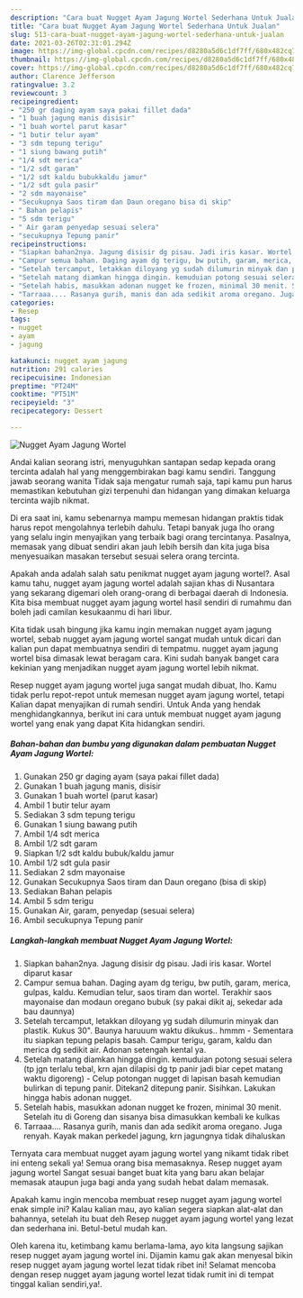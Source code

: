 ```yaml
---
description: "Cara buat Nugget Ayam Jagung Wortel Sederhana Untuk Jualan"
title: "Cara buat Nugget Ayam Jagung Wortel Sederhana Untuk Jualan"
slug: 513-cara-buat-nugget-ayam-jagung-wortel-sederhana-untuk-jualan
date: 2021-03-26T02:31:01.294Z
image: https://img-global.cpcdn.com/recipes/d8280a5d6c1df7ff/680x482cq70/nugget-ayam-jagung-wortel-foto-resep-utama.jpg
thumbnail: https://img-global.cpcdn.com/recipes/d8280a5d6c1df7ff/680x482cq70/nugget-ayam-jagung-wortel-foto-resep-utama.jpg
cover: https://img-global.cpcdn.com/recipes/d8280a5d6c1df7ff/680x482cq70/nugget-ayam-jagung-wortel-foto-resep-utama.jpg
author: Clarence Jefferson
ratingvalue: 3.2
reviewcount: 3
recipeingredient:
- "250 gr daging ayam saya pakai fillet dada"
- "1 buah jagung manis disisir"
- "1 buah wortel parut kasar"
- "1 butir telur ayam"
- "3 sdm tepung terigu"
- "1 siung bawang putih"
- "1/4 sdt merica"
- "1/2 sdt garam"
- "1/2 sdt kaldu bubukkaldu jamur"
- "1/2 sdt gula pasir"
- "2 sdm mayonaise"
- "Secukupnya Saos tiram dan Daun oregano bisa di skip"
- " Bahan pelapis"
- "5 sdm terigu"
- " Air garam penyedap sesuai selera"
- "secukupnya Tepung panir"
recipeinstructions:
- "Siapkan bahan2nya. Jagung disisir dg pisau. Jadi iris kasar. Wortel diparut kasar"
- "Campur semua bahan. Daging ayam dg terigu, bw putih, garam, merica, gulpas, kaldu. Kemudian telur, saos tiram dan wortel. Terakhir saos mayonaise dan modaun oregano bubuk (sy pakai dikit aj, sekedar ada bau daunnya)"
- "Setelah tercamput, letakkan diloyang yg sudah dilumurin minyak dan plastik. Kukus 30&#34;. Baunya haruuum waktu dikukus.. hmmm Sementara itu siapkan tepung pelapis basah. Campur terigu, garam, kaldu dan merica dg sedikit air. Adonan setengah kental ya."
- "Setelah matang diamkan hingga dingin. kemuduian potong sesuai selera (tp jgn terlalu tebal, krn ajan dilapisi dg tp panir jadi biar cepet matang waktu digoreng) Celup potongan nugget di lapisan basah kemudian bulirkan di tepung panir. Ditekan2 ditepung panir. Sisihkan. Lakukan hingga habis adonan nugget."
- "Setelah habis, masukkan adonan nugget ke frozen, minimal 30 menit. Setelah itu di Goreng dan sisanya bisa dimasukkan kembali ke kulkas"
- "Tarraaa.... Rasanya gurih, manis dan ada sedikit aroma oregano. Juga renyah. Kayak makan perkedel jagung, krn jagungnya tidak dihaluskan"
categories:
- Resep
tags:
- nugget
- ayam
- jagung

katakunci: nugget ayam jagung 
nutrition: 291 calories
recipecuisine: Indonesian
preptime: "PT24M"
cooktime: "PT51M"
recipeyield: "3"
recipecategory: Dessert

---
```



![Nugget Ayam Jagung Wortel](https://img-global.cpcdn.com/recipes/d8280a5d6c1df7ff/680x482cq70/nugget-ayam-jagung-wortel-foto-resep-utama.jpg)

Andai kalian seorang istri, menyuguhkan santapan sedap kepada orang tercinta adalah hal yang menggembirakan bagi kamu sendiri. Tanggung jawab seorang  wanita Tidak saja mengatur rumah saja, tapi kamu pun harus memastikan kebutuhan gizi terpenuhi dan hidangan yang dimakan keluarga tercinta wajib nikmat.

Di era  saat ini, kamu sebenarnya mampu memesan hidangan praktis tidak harus repot mengolahnya terlebih dahulu. Tetapi banyak juga lho orang yang selalu ingin menyajikan yang terbaik bagi orang tercintanya. Pasalnya, memasak yang dibuat sendiri akan jauh lebih bersih dan kita juga bisa menyesuaikan masakan tersebut sesuai selera orang tercinta. 



Apakah anda adalah salah satu penikmat nugget ayam jagung wortel?. Asal kamu tahu, nugget ayam jagung wortel adalah sajian khas di Nusantara yang sekarang digemari oleh orang-orang di berbagai daerah di Indonesia. Kita bisa membuat nugget ayam jagung wortel hasil sendiri di rumahmu dan boleh jadi camilan kesukaanmu di hari libur.

Kita tidak usah bingung jika kamu ingin memakan nugget ayam jagung wortel, sebab nugget ayam jagung wortel sangat mudah untuk dicari dan kalian pun dapat membuatnya sendiri di tempatmu. nugget ayam jagung wortel bisa dimasak lewat beragam cara. Kini sudah banyak banget cara kekinian yang menjadikan nugget ayam jagung wortel lebih nikmat.

Resep nugget ayam jagung wortel juga sangat mudah dibuat, lho. Kamu tidak perlu repot-repot untuk memesan nugget ayam jagung wortel, tetapi Kalian dapat menyajikan di rumah sendiri. Untuk Anda yang hendak menghidangkannya, berikut ini cara untuk membuat nugget ayam jagung wortel yang enak yang dapat Kita hidangkan sendiri.

<!--inarticleads1-->

##### Bahan-bahan dan bumbu yang digunakan dalam pembuatan Nugget Ayam Jagung Wortel:

1. Gunakan 250 gr daging ayam (saya pakai fillet dada)
1. Gunakan 1 buah jagung manis, disisir
1. Gunakan 1 buah wortel (parut kasar)
1. Ambil 1 butir telur ayam
1. Sediakan 3 sdm tepung terigu
1. Gunakan 1 siung bawang putih
1. Ambil 1/4 sdt merica
1. Ambil 1/2 sdt garam
1. Siapkan 1/2 sdt kaldu bubuk/kaldu jamur
1. Ambil 1/2 sdt gula pasir
1. Sediakan 2 sdm mayonaise
1. Gunakan Secukupnya Saos tiram dan Daun oregano (bisa di skip)
1. Sediakan  Bahan pelapis
1. Ambil 5 sdm terigu
1. Gunakan  Air, garam, penyedap (sesuai selera)
1. Ambil secukupnya Tepung panir




<!--inarticleads2-->

##### Langkah-langkah membuat Nugget Ayam Jagung Wortel:

1. Siapkan bahan2nya. Jagung disisir dg pisau. Jadi iris kasar. Wortel diparut kasar
1. Campur semua bahan. Daging ayam dg terigu, bw putih, garam, merica, gulpas, kaldu. Kemudian telur, saos tiram dan wortel. Terakhir saos mayonaise dan modaun oregano bubuk (sy pakai dikit aj, sekedar ada bau daunnya)
1. Setelah tercamput, letakkan diloyang yg sudah dilumurin minyak dan plastik. Kukus 30&#34;. Baunya haruuum waktu dikukus.. hmmm - Sementara itu siapkan tepung pelapis basah. Campur terigu, garam, kaldu dan merica dg sedikit air. Adonan setengah kental ya.
1. Setelah matang diamkan hingga dingin. kemuduian potong sesuai selera (tp jgn terlalu tebal, krn ajan dilapisi dg tp panir jadi biar cepet matang waktu digoreng) - Celup potongan nugget di lapisan basah kemudian bulirkan di tepung panir. Ditekan2 ditepung panir. Sisihkan. Lakukan hingga habis adonan nugget.
1. Setelah habis, masukkan adonan nugget ke frozen, minimal 30 menit. Setelah itu di Goreng dan sisanya bisa dimasukkan kembali ke kulkas
1. Tarraaa.... Rasanya gurih, manis dan ada sedikit aroma oregano. Juga renyah. Kayak makan perkedel jagung, krn jagungnya tidak dihaluskan




Ternyata cara membuat nugget ayam jagung wortel yang nikamt tidak ribet ini enteng sekali ya! Semua orang bisa memasaknya. Resep nugget ayam jagung wortel Sangat sesuai banget buat kita yang baru akan belajar memasak ataupun juga bagi anda yang sudah hebat dalam memasak.

Apakah kamu ingin mencoba membuat resep nugget ayam jagung wortel enak simple ini? Kalau kalian mau, ayo kalian segera siapkan alat-alat dan bahannya, setelah itu buat deh Resep nugget ayam jagung wortel yang lezat dan sederhana ini. Betul-betul mudah kan. 

Oleh karena itu, ketimbang kamu berlama-lama, ayo kita langsung sajikan resep nugget ayam jagung wortel ini. Dijamin kamu gak akan menyesal bikin resep nugget ayam jagung wortel lezat tidak ribet ini! Selamat mencoba dengan resep nugget ayam jagung wortel lezat tidak rumit ini di tempat tinggal kalian sendiri,ya!.

